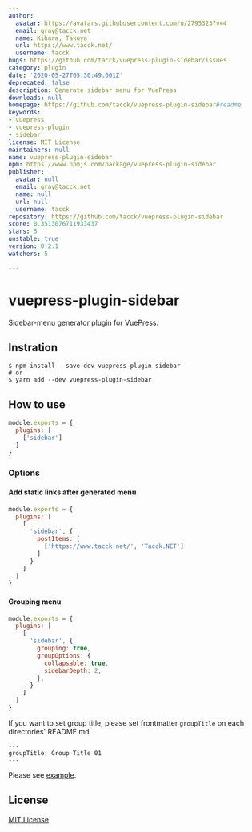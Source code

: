 ```yaml
---
author:
  avatar: https://avatars.githubusercontent.com/u/2795323?v=4
  email: gray@tacck.net
  name: Kihara, Takuya
  url: https://www.tacck.net/
  username: tacck
bugs: https://github.com/tacck/vuepress-plugin-sidebar/issues
category: plugin
date: '2020-05-27T05:30:49.601Z'
deprecated: false
description: Generate sidebar menu for VuePress
downloads: null
homepage: https://github.com/tacck/vuepress-plugin-sidebar#readme
keywords:
- vuepress
- vuepress-plugin
- sidebar
license: MIT License
maintainers: null
name: vuepress-plugin-sidebar
npm: https://www.npmjs.com/package/vuepress-plugin-sidebar
publisher:
  avatar: null
  email: gray@tacck.net
  name: null
  url: null
  username: tacck
repository: https://github.com/tacck/vuepress-plugin-sidebar
score: 0.3513076711933437
stars: 5
unstable: true
version: 0.2.1
watchers: 5

---
```


# vuepress-plugin-sidebar

Sidebar-menu generator plugin for VuePress.

## Instration

```
$ npm install --save-dev vuepress-plugin-sidebar
# or
$ yarn add --dev vuepress-plugin-sidebar
```

## How to use

``` .vuepress/config.js
module.exports = {
  plugins: [
    ['sidebar']
  ]
}
```

### Options

#### Add static links after generated menu

``` .vuepress/config.js
module.exports = {
  plugins: [
    [
      'sidebar', {
        postItems: [
          ['https://www.tacck.net/', 'Tacck.NET']
        ]
      }
    ]
  ]
}
```

#### Grouping menu

``` .vuepress/config.js
module.exports = {
  plugins: [
    [
      'sidebar', {
        grouping: true,
        groupOptions: {
          collapsable: true,
          sidebarDepth: 2,
        },
      }
    ]
  ]
}
```

If you want to set group title, please set frontmatter `groupTitle` on each directories' README.md.

```
---
groupTitle: Group Title 01
---
```

Please see [example](https://github.com/tacck/vuepress-plugin-sidebar/tree/master/example/).

## License

[MIT License](./LICENSE)
